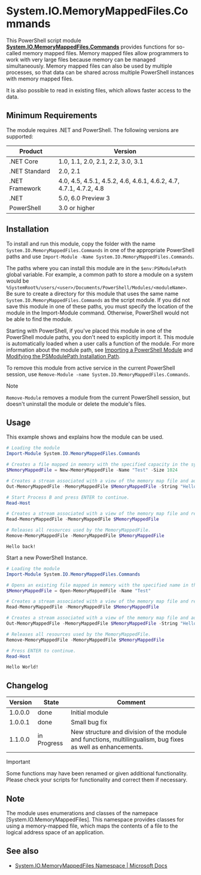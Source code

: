 # System.IO.MemoryMappedFiles.Commands
This PowerShell script module **[System.IO.MemoryMappedFiles.Commands](.\docs\en-US\System.IO.MemoryMappedFiles.Commands.md)** provides functions for so-called memory mapped files. Memory mapped files allow programmers to work with very large files because memory can be managed simultaneously. Memory mapped files can also be used by multiple processes, so that data can be shared across multiple PowerShell instances with memory mapped files.

It is also possible to read in existing files, which allows faster access to the data.

## Minimum Requirements

The module requires .NET and PowerShell. The following versions are supported:

|Product|Version|
|---|---|
|.NET Core|1.0, 1.1, 2.0, 2.1, 2.2, 3.0, 3.1|
|.NET Standard|2.0, 2.1|
|.NET Framework|4.0, 4.5, 4.5.1, 4.5.2, 4.6, 4.6.1, 4.6.2, 4.7, 4.7.1, 4.7.2, 4.8|
|.NET|5.0, 6.0 Preview 3|
|PowerShell|3.0 or higher|

## Installation

To install and run this module, copy the folder with the name `System.IO.MemoryMappedFiles.Commands` in one of the appropriate PowerShell paths and use `Import-Module -Name System.IO.MemoryMappedFiles.Commands`.

The paths where you can install this module are in the `$env:PSModulePath` global variable. For example, a common path to store a module on a system would be `%SystemRoot%/users/<user>/Documents/PowerShell/Modules/<moduleName>`. Be sure to create a directory for this module that uses the same name `System.IO.MemoryMappedFiles.Commands` as the script module. If you did not save this module in one of these paths, you must specify the location of the module in the Import-Module command. Otherwise, PowerShell would not be able to find the module.

Starting with PowerShell, if you've placed this module in one of the PowerShell module paths, you don't need to explicitly import it. This module is automatically loaded when a user calls a function of the module. For more information about the module path, see [Importing a PowerShell Module](https://docs.microsoft.com/en-us/powershell/scripting/developer/module/importing-a-powershell-module?view=powershell-7.1) and [Modifying the PSModulePath Installation Path](https://docs.microsoft.com/en-us/powershell/scripting/developer/module/modifying-the-psmodulepath-installation-path?view=powershell-7.1).

To remove this module from active service in the current PowerShell session, use `Remove-Module -name System.IO.MemoryMappedFiles.Commands`.

> [!Note]
> `Remove-Module` removes a module from the current PowerShell session, but doesn't uninstall the module or delete the module's files.

## Usage

This example shows and explains how the module can be used.

```PowerShell
# Loading the module
Import-Module System.IO.MemoryMappedFiles.Commands

# Creates a file mapped in memory with the specified capacity in the system memory.
$MemoryMappedFile = New-MemoryMappedFile -Name "Test" -Size 1024

# Creates a stream associated with a view of the memory map file and adds the string as a stream.
Out-MemoryMappedFile -MemoryMappedFile $MemoryMappedFile -String "Hello World!"

# Start Process B and press ENTER to continue.
Read-Host

# Creates a stream associated with a view of the memory map file and reads that stream.
Read-MemoryMappedFile -MemoryMappedFile $MemoryMappedFile

# Releases all resources used by the MemoryMappedFile.
Remove-MemoryMappedFile -MemoryMappedFile $MemoryMappedFile
```

```Output
Hello back!
```

Start a new PowerShell Instance.

```PowerShell
# Loading the module
Import-Module System.IO.MemoryMappedFiles.Commands

# Opens an existing file mapped in memory with the specified name in the system memory.
$MemoryMappedFile = Open-MemoryMappedFile -Name "Test"

# Creates a stream associated with a view of the memory map file and reads that stream.
Read-MemoryMappedFile -MemoryMappedFile $MemoryMappedFile

# Creates a stream associated with a view of the memory map file and adds the string as a stream.
Out-MemoryMappedFile -MemoryMappedFile $MemoryMappedFile -String "Hello back!"

# Releases all resources used by the MemoryMappedFile.
Remove-MemoryMappedFile -MemoryMappedFile $MemoryMappedFile

# Press ENTER to continue.
Read-Host
```

```Output
Hello World!
```

## Changelog

|Version|State|Comment|
|---|---|---|
|1.0.0.0|done|Initial module|
|1.0.0.1|done|Small bug fix|
|1.1.0.0|in Progress|New structure and division of the module and functions, multilingualism, bug fixes as well as enhancements.|

>[!Important]
>Some functions may have been renamed or given additional functionality. Please check your scripts for functionality and correct them if necessary.

## Note
The module uses enumerations and classes of the namepace [System.IO.MemoryMappedFiles]. This namespace provides classes for using a memory-mapped file, which maps the contents of a file to the logical address space of an application.

## See also
- [System.IO.MemoryMappedFiles Namespace | Microsoft Docs](https://docs.microsoft.com/en-us/dotnet/api/system.io.memorymappedfiles?view=net-5.0)
